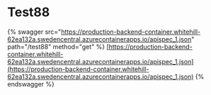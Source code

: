 # Test88

{% swagger src="https://production-backend-container.whitehill-62ea132a.swedencentral.azurecontainerapps.io/apispec_1.json" path="/test88" method="get" %}
[https://production-backend-container.whitehill-62ea132a.swedencentral.azurecontainerapps.io/apispec_1.json](https://production-backend-container.whitehill-62ea132a.swedencentral.azurecontainerapps.io/apispec_1.json)
{% endswagger %}
